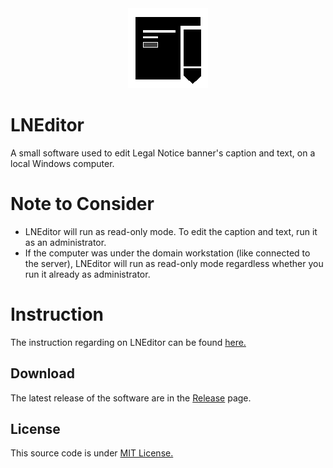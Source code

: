 <div style="text-align:center">
    <img src="./images/LNEditor Logo.png"/>
</div>

# LNEditor
A small software used to edit Legal Notice banner's caption and text, on a local Windows computer.

# Note to Consider
- LNEditor will run as read-only mode. To edit the caption and text, run it as an administrator.
- If the computer was under the domain workstation (like connected to the server), LNEditor
  will run as read-only mode regardless whether you run it already as administrator.

# Instruction
The instruction regarding on LNEditor can be found [here.](https://github.com/PheeLeep/LNEditor/blob/master/LNEditor/Resources/InstructionText.txt)

## Download
The latest release of the software are in the [Release](https://github.com/PheeLeep/LNEditor/releases) page.

## License
This source code is under [MIT License.](https://github.com/PheeLeep/LNEditor/blob/master/LICENSE.txt)